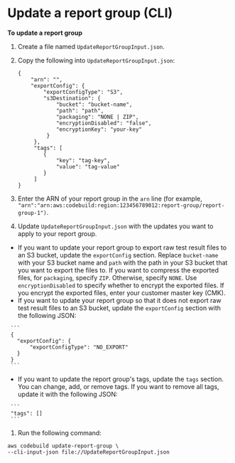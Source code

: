 # Update a report group \(CLI\)<a name="update-report-group-cli"></a>

**To update a report group**

1. Create a file named `UpdateReportGroupInput.json`\.

1. Copy the following into `UpdateReportGroupInput.json`: 

   ```
   {
       "arn": "",
       "exportConfig": {
           "exportConfigType": "S3",
           "s3Destination": {
               "bucket": "bucket-name", 
               "path": "path", 
               "packaging": "NONE | ZIP",
               "encryptionDisabled": "false",
               "encryptionKey": "your-key"
            }
        },
        "tags": [
           {
               "key": "tag-key",
               "value": "tag-value"
           }
        ]
   }
   ```

1.  Enter the ARN of your report group in the `arn` line \(for example, `"arn":"arn:aws:codebuild:region:123456789012:report-group/report-group-1")`\. 

1.  Update `UpdateReportGroupInput.json` with the updates you want to apply to your report group\. 
   +  If you want to update your report group to export raw test result files to an S3 bucket, update the `exportConfig` section\. Replace `bucket-name` with your S3 bucket name and `path` with the path in your S3 bucket that you want to export the files to\. If you want to compress the exported files, for `packaging`, specify `ZIP`\. Otherwise, specify `NONE`\. Use `encryptionDisabled` to specify whether to encrypt the exported files\. If you encrypt the exported files, enter your customer master key \(CMK\)\.
   +  If you want to update your report group so that it does not export raw test result files to an S3 bucket, update the `exportConfig` section with the following JSON: 

     ```
     { 
       "exportConfig": {
           "exportConfigType": "NO_EXPORT"
       }
     }
     ```
   +  If you want to update the report group's tags, update the `tags` section\. You can change, add, or remove tags\. If you want to remove all tags, update it with the following JSON: 

     ```
     "tags": []
     ```

1.  Run the following command: 

   ```
   aws codebuild update-report-group \
   --cli-input-json file://UpdateReportGroupInput.json
   ```